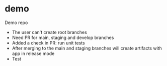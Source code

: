 # demo
Demo repo

- The user can't create root branches
- Need PR for main, staging and develop branches
- Added a check in PR: run unit tests
- After merging to the main and staging branches will create artifacts with app in release mode
- Test
